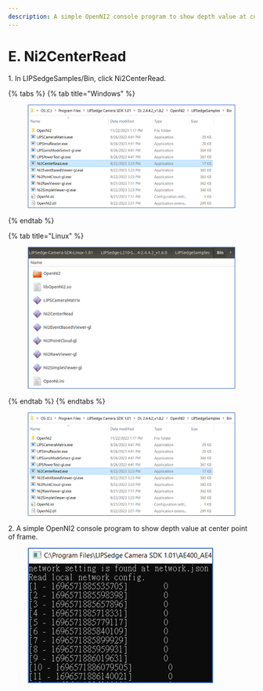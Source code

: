 ```yaml
---
description: A simple OpenNI2 console program to show depth value at center point of frame.
---
```


# E. Ni2CenterRead

1\. In LIPSedgeSamples/Bin, click Ni2CenterRead.

{% tabs %}
{% tab title="Windows" %}
<figure><img src="../../.gitbook/assets/image (2).png" alt=""><figcaption></figcaption></figure>
{% endtab %}

{% tab title="Linux" %}
<figure><img src="../../.gitbook/assets/image (5).png" alt=""><figcaption></figcaption></figure>
{% endtab %}
{% endtabs %}

<figure><img src="../../.gitbook/assets/global_camera/sample_codes/image (5) (1).png" alt=""><figcaption></figcaption></figure>



2\. A simple OpenNI2 console program to show depth value at center point of frame.

<figure><img src="../../.gitbook/assets/global_camera/sample_codes/image (6).png" alt=""><figcaption></figcaption></figure>
